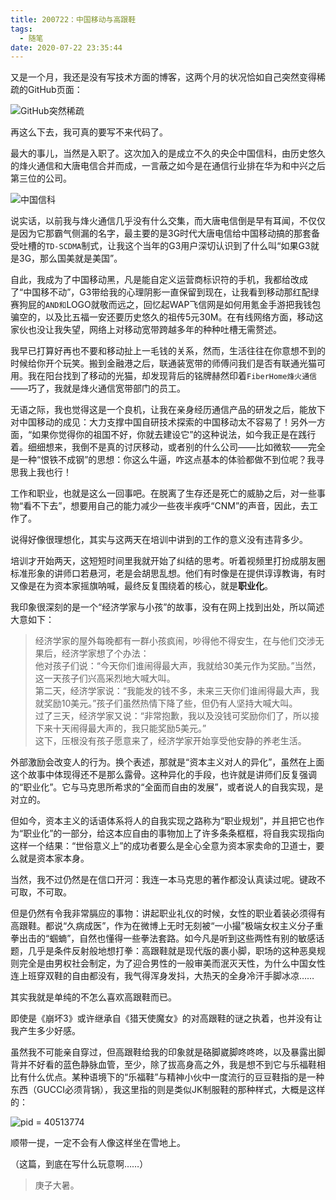 ```yaml
---
title: 200722：中国移动与高跟鞋
tags:
  - 随笔
date: 2020-07-22 23:35:44
---
```


又是一个月，我还是没有写技术方面的博客，这两个月的状况恰如自己突然变得稀疏的GitHub页面：

![GitHub突然稀疏](https://i.loli.net/2020/07/22/ZHmG2KzgC4vMa95.png)

再这么下去，我可真的要写不来代码了。

最大的事儿，当然是入职了。这次加入的是成立不久的央企中国信科，由历史悠久的烽火通信和大唐电信合并而成，一言蔽之如今是在通信行业排在华为和中兴之后第三位的公司。

![中国信科](https://i.loli.net/2020/07/22/QadeXHJM6t8fyvD.png)

说实话，以前我与烽火通信几乎没有什么交集，而大唐电信倒是早有耳闻，不仅仅是因为它那霸气侧漏的名字，最主要的是3G时代大唐电信给中国移动搞的那套备受吐槽的`TD-SCDMA`制式，让我这个当年的G3用户深切认识到了什么叫“如果G3就是3G，那么国美就是美国”。

<!--more-->

自此，我成为了中国移动黑，凡是能自定义运营商标识符的手机，我都给改成了“中国移不动”，G3带给我的心理阴影一直保留到现在，让我看到移动那红配绿赛狗屁的`AND和`LOGO就敬而远之，回忆起WAP飞信网是如何用氪金手游把我钱包骗空的，以及比五福一安还要历史悠久的祖传5元30M。在有线网络方面，移动这家伙也没让我失望，网络上对移动宽带跨越多年的种种吐槽无需赘述。

我早已打算好再也不要和移动扯上一毛钱的关系，然而，生活往往在你意想不到的时候给你开个玩笑。搬到金融港之后，联通装宽带的师傅问我们是否有联通光猫可用。我在阳台找到了移动的光猫，却发现背后的铭牌赫然印着`FiberHome烽火通信`——巧了，我就是烽火通信宽带部门的员工。

无语之际，我也觉得这是一个良机，让我在亲身经历通信产品的研发之后，能放下对中国移动的成见：大力支撑中国自研技术探索的中国移动太不容易了！另外一方面，“如果你觉得你的祖国不好，你就去建设它”的这种说法，如今我正是在践行着。细细想来，我倒不是真的讨厌移动，或者别的什么公司——比如微软——完全是一种“恨铁不成钢”的思想：你这么牛逼，咋这点基本的体验都做不到位呢？我寻思我上我也行！

工作和职业，也就是这么一回事吧。在脱离了生存还是死亡的威胁之后，对一些事物“看不下去”，想要用自己的能力减少一些夜半疾呼“CNM”的声音，因此，去工作了。

说得好像很理想化，其实与这两天在培训中讲到的工作的意义没有违背多少。

培训才开始两天，这短短时间里我就开始了纠结的思考。听着视频里打扮成朋友圈标准形象的讲师口若悬河，老是会胡思乱想。他们有时像是在提供谆谆教诲，有时又像是在为资本家摇旗呐喊，最终反复围绕着的核心，就是**职业化**。

我印象很深刻的是一个“经济学家与小孩”的故事，没有在网上找到出处，所以简述大意如下：

> 经济学家的屋外每晚都有一群小孩疯闹，吵得他不得安生，在与他们交涉无果后，经济学家想了个办法：      
> 他对孩子们说：“今天你们谁闹得最大声，我就给30美元作为奖励。”当然，这一天孩子们兴高采烈地大喊大叫。      
> 第二天，经济学家说：“我能发的钱不多，未来三天你们谁闹得最大声，我就奖励10美元。”孩子们虽然热情下降了些，但仍有人坚持大喊大叫。        
> 过了三天，经济学家又说：“非常抱歉，我以及没钱可奖励你们了，所以接下来十天闹得最大声的，我只能奖励5美元。”     
> 这下，压根没有孩子愿意来了，经济学家开始享受他安静的养老生活。        

外部激励会改变人的行为。换个表述，那就是“资本主义对人的异化”，虽然在上面这个故事中体现得还不是那么露骨。这种异化的手段，也许就是讲师们反复强调的“职业化”。它与马克思所希求的“全面而自由的发展”，或者说人的自我实现，是对立的。

但如今，资本主义的话语体系将人的自我实现之路称为“职业规划”，并且把它也作为“职业化”的一部分，给这本应自由的事物加上了许多条条框框，将自我实现指向这样一个结果：“世俗意义上”的成功者要么是全心全意为资本家卖命的卫道士，要么就是资本家本身。

当然，我不过仍然是在信口开河：我连一本马克思的著作都没认真读过呢。键政不可取，不可取。

但是仍然有令我非常膈应的事物：讲起职业礼仪的时候，女性的职业着装必须得有高跟鞋。都说“久病成医”，作为在微博上无时无刻被“一小撮”极端女权主义分子重拳出击的“蝈蝻”，自然也懂得一些拳法套路。如今凡是听到这些两性有别的敏感话题，几乎是条件反射般地想打拳：高跟鞋就是现代版的裹小脚，职场的这种恶臭规则完全是由男权社会制定，为了迎合男性的一般审美而泯灭天性，为什么中国女性连上班穿双鞋的自由都没有，我气得浑身发抖，大热天的全身冷汗手脚冰凉……

其实我就是单纯的不怎么喜欢高跟鞋而已。

即使是《崩坏3》或许继承自《猎天使魔女》的对高跟鞋的谜之执着，也并没有让我产生多少好感。

虽然我不可能亲自穿过，但高跟鞋给我的印象就是硌脚崴脚咚咚咚，以及暴露出脚背并不好看的蓝色静脉血管，至少，除了拔高身高之外，我是想不到它与乐福鞋相比有什么优点。某种语境下的“乐福鞋”与精神小伙中一度流行的豆豆鞋指的是一种东西（GUCCI必须背锅），我这里指的则是类似JK制服鞋的那种样式，大概是这样的：

![pid = 40513774](https://i.loli.net/2020/07/22/AFtwZgcayEnsBk7.jpg)

顺带一提，一定不会有人像这样坐在雪地上。

（这篇，到底在写什么玩意啊……）

> 庚子大暑。